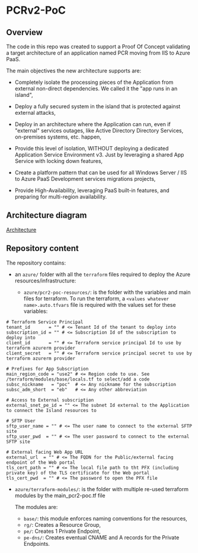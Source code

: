 # PCRv2-PoC

## Overview

The code in this repo was created to support a Proof Of Concept validating a target architecture of an application named PCR moving from IIS to Azure PaaS.

The main objectives the new architecture supports are:

- Completely isolate the processing pieces of the Application from external non-direct dependencies. We called it the "app runs in an island",

- Deploy a fully secured system in the island that is protected against external attacks,

- Deploy in an architecture where the Application can run, even if "external" services outages, like Active Directory Directory Services, on-premises systems, etc. happen,

- Provide this level of isolation, WITHOUT deploying a dedicated Application Service Environment v3. Just by leveraging a shared App Service with locking down features,

- Create a platform pattern that can be used for all Windows Server / IIS to Azure PaaS Development services migrations projects,

- Provide High-Availability, leveraging PaaS built-in features, and preparing for multi-region availability.

## Architecture diagram

[Architecture](img/PCR2_Isolated_AppSvc.png)

## Repository content

The repository contains:

- an `azure/` folder with all the `terraform` files required to deploy the Azure resources/infrastructure:

  - `azure/pcr2-poc-resources/`: is the folder with the variables and main files for terraform. To run the terraform, a `<values whatever name>.auto.tfvars` file is required with the values set for these variables:

```
# Terraform Service Principal
tenant_id       = "" # <= Tenant Id of the tenant to deploy into
subscription_id = "" # <= Subscription Id of the subscription to deploy into
client_id       = "" # <= Terraform service principal Id to use by terraform azurerm provider
client_secret   = "" # <= Terraform service principal secret to use by terraform azurerm provider

# Prefixes for App Subscription
main_region_code = "use2" # <= Region code to use. See /terraform/modules/base/locals.tf to select/add a code
subsc_nickname   = "poc"  # <= Any nickname for the subscription
subsc_adm_short  = "eb"   # <= Any other abbreviation

# Access to External subscription
external_snet_pe_id = "" <= The subnet Id external to the Application to connect the Island resources to

# SFTP User
sftp_user_name = "" # <= The user name to connect to the external SFTP site
sftp_user_pwd  = "" # <= The user password to connect to the external SFTP site

# External facing Web App URL
external_url  = "" # <= The FQDN for the Public/external facing endpoint of the Web portal
tls_cert_path = "" # <= The local file path to tht PFX (including private key) of the TLS certificate for the Web portal
tls_cert_pwd  = "" # <= The password to open the PFX file
```

  - `azure/terraform-modules/`: is the folder with multiple re-used terraform modules by the main_pcr2-poc.tf file

    The modules are:
    - `base/`: this module enforces naming conventions for the resources,
    - `rg/`: Creates a Resource Group,
    - `pe/`: Creates 1 Private Endpoint,
    - `pe-dns/`: Creates eventual CNAME and A records for the Private Endpoints.

